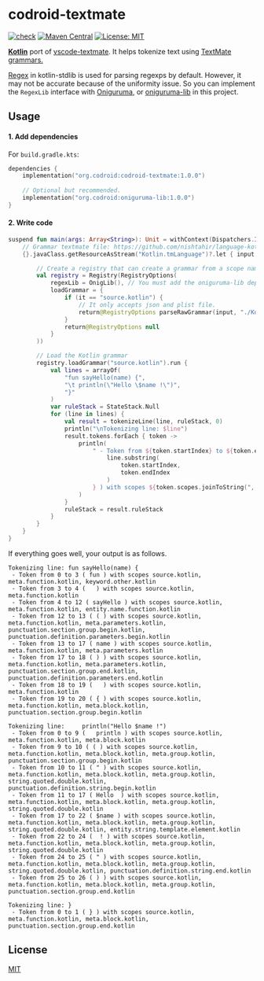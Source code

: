 # codroid-textmate

[![check](https://github.com/zacharychin233/codroid-textmate/actions/workflows/ci.yml/badge.svg?branch=master)](https://github.com/zacharychin233/codroid-textmate/actions/workflows/ci.yml) [![Maven Central](https://maven-badges.herokuapp.com/maven-central/org.codroid/codroid-textmate/badge.svg)](https://maven-badges.herokuapp.com/maven-central/org.codroid/codroid-textmate) [![License: MIT](https://img.shields.io/badge/License-MIT-yellow.svg)](https://opensource.org/licenses/MIT)

**<u>Kotlin</u>** port of [vscode-textmate](https://github.com/microsoft/vscode-textmate/tree/caab3de34a8cc7182141c9e31e0f42b96a3a1bac). It helps tokenize text using [TextMate grammars.](https://macromates.com/manual/en/language_grammars)

[Regex](https://kotlinlang.org/api/latest/jvm/stdlib/kotlin.text/-regex/) in kotlin-stdlib is used for parsing regexps by default. However, it may not be accurate because of the uniformity issue. So you can implement the `RegexLib` interface with [Oniguruma](https://github.com/kkos/oniguruma), or [oniguruma-lib](https://github.com/zacharychin233/codroid-textmate/tree/master/oniguruma-lib) in this project.

## Usage

#### 1. Add dependencies

For `build.gradle.kts`:

```kotlin
dependencies {
	implementation("org.codroid:codroid-textmate:1.0.0")
    
    // Optional but recommended.
    implementation("org.codroid:oniguruma-lib:1.0.0")
}
```

#### 2. Write code

```kotlin
suspend fun main(args: Array<String>): Unit = withContext(Dispatchers.IO) {
    // Grammar textmate file: https://github.com/nishtahir/language-kotlin/blob/master/dist/Kotlin.tmLanguage
    {}.javaClass.getResourceAsStream("Kotlin.tmLanguage")?.let { input ->

        // Create a registry that can create a grammar from a scope name.
        val registry = Registry(RegistryOptions(
            regexLib = OnigLib(), // You must add the oniguruma-lib dependency, or use StandardRegex()
            loadGrammar = {
                if (it == "source.kotlin") {
                    // It only accepts json and plist file.
                    return@RegistryOptions parseRawGrammar(input, "./Kotlin.tmLanguage")
                }
                return@RegistryOptions null
            }
        ))

        // Load the Kotlin grammar
        registry.loadGrammar("source.kotlin").run {
            val lines = arrayOf(
                "fun sayHello(name) {",
                "\t println(\"Hello \$name !\")",
                "}"
            )
            var ruleStack = StateStack.Null
            for (line in lines) {
                val result = tokenizeLine(line, ruleStack, 0)
                println("\nTokenizing line: $line")
                result.tokens.forEach { token ->
                    println(
                        " - Token from ${token.startIndex} to ${token.endIndex} ( ${
                            line.substring(
                                token.startIndex,
                                token.endIndex
                            )
                        } ) with scopes ${token.scopes.joinToString(", ")}"
                    )
                }
                ruleStack = result.ruleStack
            }
        }
    }
}
```

If everything goes well, your output is as follows.

```text
Tokenizing line: fun sayHello(name) {
 - Token from 0 to 3 ( fun ) with scopes source.kotlin, meta.function.kotlin, keyword.other.kotlin
 - Token from 3 to 4 (   ) with scopes source.kotlin, meta.function.kotlin
 - Token from 4 to 12 ( sayHello ) with scopes source.kotlin, meta.function.kotlin, entity.name.function.kotlin
 - Token from 12 to 13 ( ( ) with scopes source.kotlin, meta.function.kotlin, meta.parameters.kotlin, punctuation.section.group.begin.kotlin, punctuation.definition.parameters.begin.kotlin
 - Token from 13 to 17 ( name ) with scopes source.kotlin, meta.function.kotlin, meta.parameters.kotlin
 - Token from 17 to 18 ( ) ) with scopes source.kotlin, meta.function.kotlin, meta.parameters.kotlin, punctuation.section.group.end.kotlin, punctuation.definition.parameters.end.kotlin
 - Token from 18 to 19 (   ) with scopes source.kotlin, meta.function.kotlin
 - Token from 19 to 20 ( { ) with scopes source.kotlin, meta.function.kotlin, meta.block.kotlin, punctuation.section.group.begin.kotlin

Tokenizing line: 	 println("Hello $name !")
 - Token from 0 to 9 ( 	 println ) with scopes source.kotlin, meta.function.kotlin, meta.block.kotlin
 - Token from 9 to 10 ( ( ) with scopes source.kotlin, meta.function.kotlin, meta.block.kotlin, meta.group.kotlin, punctuation.section.group.begin.kotlin
 - Token from 10 to 11 ( " ) with scopes source.kotlin, meta.function.kotlin, meta.block.kotlin, meta.group.kotlin, string.quoted.double.kotlin, punctuation.definition.string.begin.kotlin
 - Token from 11 to 17 ( Hello  ) with scopes source.kotlin, meta.function.kotlin, meta.block.kotlin, meta.group.kotlin, string.quoted.double.kotlin
 - Token from 17 to 22 ( $name ) with scopes source.kotlin, meta.function.kotlin, meta.block.kotlin, meta.group.kotlin, string.quoted.double.kotlin, entity.string.template.element.kotlin
 - Token from 22 to 24 (  ! ) with scopes source.kotlin, meta.function.kotlin, meta.block.kotlin, meta.group.kotlin, string.quoted.double.kotlin
 - Token from 24 to 25 ( " ) with scopes source.kotlin, meta.function.kotlin, meta.block.kotlin, meta.group.kotlin, string.quoted.double.kotlin, punctuation.definition.string.end.kotlin
 - Token from 25 to 26 ( ) ) with scopes source.kotlin, meta.function.kotlin, meta.block.kotlin, meta.group.kotlin, punctuation.section.group.end.kotlin

Tokenizing line: }
 - Token from 0 to 1 ( } ) with scopes source.kotlin, meta.function.kotlin, meta.block.kotlin, punctuation.section.group.end.kotlin

```

## License

[MIT](https://github.com/zacharychin233/codroid-textmate/blob/master/LICENSE)
